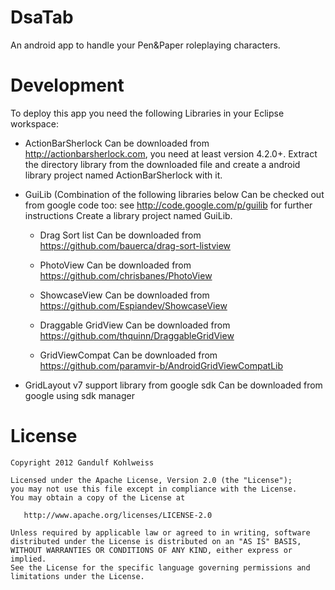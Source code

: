 DsaTab
======

An android app to handle your Pen&amp;Paper roleplaying characters.

Development
===========
To deploy this app you need the following Libraries in your Eclipse workspace:

* ActionBarSherlock
  Can be downloaded from http://actionbarsherlock.com, you need at least version 4.2.0+.
	Extract the directory library from the downloaded file and create a android library project named ActionBarSherlock with it.

* GuiLib (Combination of the following libraries below
	Can be checked out from google code too: see http://code.google.com/p/guilib for further instructions
	Create a library project named GuiLib.

	* Drag Sort list
		Can be downloaded from https://github.com/bauerca/drag-sort-listview	
	
	* PhotoView
		Can be downloaded from https://github.com/chrisbanes/PhotoView	
	
	* ShowcaseView
		Can be downloaded from https://github.com/Espiandev/ShowcaseView	
		
	* Draggable GridView 
		Can be downloaded from https://github.com/thquinn/DraggableGridView
	
	* GridViewCompat
		Can be downloaded from https://github.com/paramvir-b/AndroidGridViewCompatLib
	
* GridLayout v7 support library from google sdk	
	Can be downloaded from google using sdk manager



License
=======

    Copyright 2012 Gandulf Kohlweiss

    Licensed under the Apache License, Version 2.0 (the "License");
    you may not use this file except in compliance with the License.
    You may obtain a copy of the License at

       http://www.apache.org/licenses/LICENSE-2.0

    Unless required by applicable law or agreed to in writing, software
    distributed under the License is distributed on an "AS IS" BASIS,
    WITHOUT WARRANTIES OR CONDITIONS OF ANY KIND, either express or implied.
    See the License for the specific language governing permissions and
    limitations under the License.
